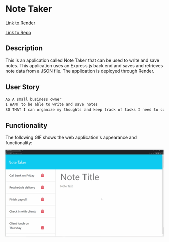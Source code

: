 # Note Taker

[Link to Render](https://note-taker-2-tuu3.onrender.com/)


[Link to Repo](https://github.com/brandeecheung/note-taker)

## Description

This is an application called Note Taker that can be used to write and save notes. This application  uses an Express.js back end and saves and retrieves note data from a JSON file. The application is deployed through Render.

## User Story

```md
AS A small business owner
I WANT to be able to write and save notes
SO THAT I can organize my thoughts and keep track of tasks I need to complete
```

## Functionality

The following GIF shows the web application's appearance and functionality:

![Existing notes are listed in the left-hand column with empty fields on the right-hand side for the new note’s title and text.](./assets/11-express-homework-demo.gif)


